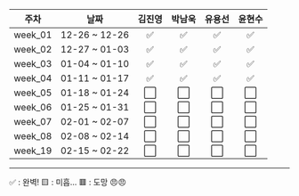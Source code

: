 |   주차    |      날짜     |  김진영  |   박남욱   |   유용선   |    윤현수    |
|:-------:|:--------------:|:-------:|:----------:|:----------:|:------------:|
| week_01 | 12-26 ~ 12-26 |    ✅    |     ✅    |    ✅     |     ✅     |
| week_02 | 12-27 ~ 01-03 |    ✅    |     ✅    |    ✅     |     ✅     |
| week_03 | 01-04 ~ 01-10 |    ✅    |     ✅    |    ✅     |     ✅     |
| week_04 | 01-11 ~ 01-17 |    ✅    |     ✅    |    ✅     |     ✅     |
| week_05 | 01-18 ~ 01-24 |    ⬜    |     ⬜    |    ⬜     |     ⬜     |
| week_06 | 01-25 ~ 01-31 |    ⬜    |     ⬜    |    ⬜     |     ⬜     |
| week_07 | 02-01 ~ 02-07 |    ⬜    |     ⬜    |    ⬜     |     ⬜     |
| week_08 | 02-08 ~ 02-14 |    ⬜    |     ⬜    |    ⬜     |     ⬜     |
| week_19 | 02-15 ~ 02-22 |    ⬜    |     ⬜    |    ⬜     |     ⬜     | 

--------------------------------------------------------------------------------
✅ : 완벽!
🟨 : 미흡...
🟥 : 도망 😠😠
